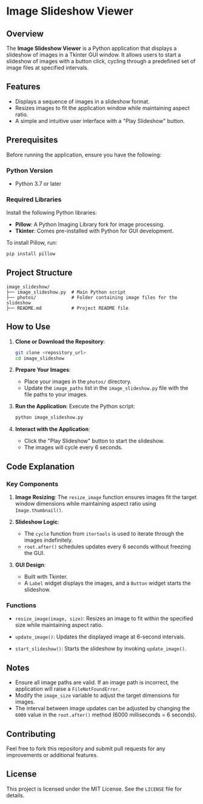 # Image Slideshow Viewer

## Overview
The **Image Slideshow Viewer** is a Python application that displays a slideshow of images in a Tkinter GUI window. It allows users to start a slideshow of images with a button click, cycling through a predefined set of image files at specified intervals.

## Features
- Displays a sequence of images in a slideshow format.
- Resizes images to fit the application window while maintaining aspect ratio.
- A simple and intuitive user interface with a "Play Slideshow" button.

## Prerequisites
Before running the application, ensure you have the following:

### Python Version
- Python 3.7 or later

### Required Libraries
Install the following Python libraries:

- **Pillow**: A Python Imaging Library fork for image processing.
- **Tkinter**: Comes pre-installed with Python for GUI development.

To install Pillow, run:
```bash
pip install pillow
```

## Project Structure
```
image_slideshow/
├── image_slideshow.py  # Main Python script
├── photos/             # Folder containing image files for the slideshow
├── README.md           # Project README file
```

## How to Use

1. **Clone or Download the Repository**:
   ```bash
   git clone <repository_url>
   cd image_slideshow
   ```

2. **Prepare Your Images**:
   - Place your images in the `photos/` directory.
   - Update the `image_paths` list in the `image_slideshow.py` file with the file paths to your images.

3. **Run the Application**:
   Execute the Python script:
   ```bash
   python image_slideshow.py
   ```

4. **Interact with the Application**:
   - Click the "Play Slideshow" button to start the slideshow.
   - The images will cycle every 6 seconds.

## Code Explanation

### Key Components

1. **Image Resizing**:
   The `resize_image` function ensures images fit the target window dimensions while maintaining aspect ratio using `Image.thumbnail()`.

2. **Slideshow Logic**:
   - The `cycle` function from `itertools` is used to iterate through the images indefinitely.
   - `root.after()` schedules updates every 6 seconds without freezing the GUI.

3. **GUI Design**:
   - Built with Tkinter.
   - A `Label` widget displays the images, and a `Button` widget starts the slideshow.

### Functions

- `resize_image(image, size)`:
  Resizes an image to fit within the specified size while maintaining aspect ratio.

- `update_image()`:
  Updates the displayed image at 6-second intervals.

- `start_slideshow()`:
  Starts the slideshow by invoking `update_image()`.

## Notes
- Ensure all image paths are valid. If an image path is incorrect, the application will raise a `FileNotFoundError`.
- Modify the `image_size` variable to adjust the target dimensions for images.
- The interval between image updates can be adjusted by changing the `6000` value in the `root.after()` method (6000 milliseconds = 6 seconds).

## Contributing
Feel free to fork this repository and submit pull requests for any improvements or additional features.

## License
This project is licensed under the MIT License. See the `LICENSE` file for details.

